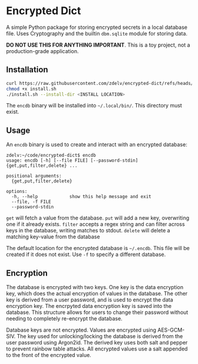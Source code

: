 # Encrypted Dict

A simple Python package for storing encrypted secrets in a local database file.
Uses Cryptography and the builtin `dbm.sqlite` module for storing data.

**DO NOT USE THIS FOR ANYTHING IMPORTANT**. This is a toy project, not a
production-grade application.

## Installation

```bash
curl https://raw.githubusercontent.com/zdelv/encrypted-dict/refs/heads/main/install.sh
chmod +x install.sh
./install.sh --install-dir <INSTALL LOCATION>
```

The `encdb` binary will be installed into `~/.local/bin/`. This directory must
exist.

## Usage

An `encdb` binary is used to create and interact with an encrypted database:

```
zdelv:~/code/encrypted-dict$ encdb
usage: encdb [-h] [--file FILE] [--password-stdin] {get,put,filter,delete} ...

positional arguments:
  {get,put,filter,delete}

options:
  -h, --help            show this help message and exit
  --file, -f FILE
  --password-stdin
```

`get` will fetch a value from the database. `put` will add a new key,
overwriting one if it already exists. `filter` accepts a regex string and can
filter across keys in the database, writing matches to stdout. `delete` will
delete a matching key-value from the database

The default location for the encrypted database is `~/.encdb`. This file will
be created if it does not exist. Use `-f` to specify a different database.

## Encryption

The database is encrypted with two keys. One key is the data encryption key,
which does the actual encryption of values in the database. The other key is
derived from a user password, and is used to encrypt the data encryption key.
The encrpyted data encryption key is saved into the database. This structure
allows for users to change their password without needing to completely
re-encrypt the database.

Database keys are not encrypted. Values are encrypted using AES-GCM-SIV. The
key used for unlocking/locking the database is derived from the user password
using Argon2id. The derived key uses both salt and pepper to prevent rainbow
table attacks. All encrypted values use a salt appended to the front of the
encrypted value.
